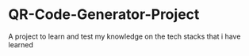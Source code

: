 # QR-Code-Generator-Project
A project to learn and test my knowledge on the tech stacks that i have learned

